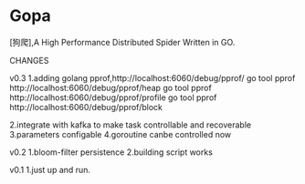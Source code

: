 # Gopa #
[狗爬],A High Performance Distributed  Spider Written in GO.

CHANGES


v0.3
1.adding golang pprof,http://localhost:6060/debug/pprof/
    go tool pprof http://localhost:6060/debug/pprof/heap
    go tool pprof http://localhost:6060/debug/pprof/profile
    go tool pprof http://localhost:6060/debug/pprof/block

2.integrate with kafka to make task controllable and recoverable
3.parameters configable
4.goroutine canbe controlled now




v0.2
1.bloom-filter persistence
2.building script works

v0.1
1.just up and run.


